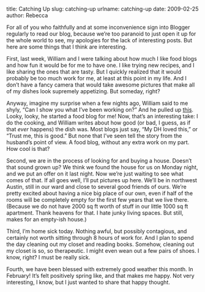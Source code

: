 title: Catching Up
slug: catching-up
urlname: catching-up
date: 2009-02-25
author: Rebecca

For all of you who faithfully and at some inconvenience sign into Blogger
regularly to read our blog, because we&#x02bc;re too paranoid to just open it up
for the whole world to see, my apologies for the lack of interesting posts. But
here are some things that I think are interesting.

First, last week, William and I were talking about how much I like food blogs
and how fun it would be for me to have one. I like trying new recipes, and I
like sharing the ones that are tasty. But I quickly realized that it would
probably be too much work for me, at least at this point in my life. And I
don&#x02bc;t have a fancy camera that would take awesome pictures that make all
of my dishes look supremely appetizing. But someday, right?

Anyway, imagine my surprise when a few nights ago, William said to me shyly,
&ldquo;Can I show you what I&#x02bc;ve been working on?&rdquo; And he pulled up
[this][a]. Looky, looky, he started a food blog for me! Now, that&#x02bc;s an
interesting take: I do the cooking, and William writes about how good (or bad, I
guess, as if that *ever* happens) the dish was. Most blogs just say, &ldquo;My
DH loved this,&rdquo; or &ldquo;Trust me, this is good.&rdquo; But none that
I&#x02bc;ve seen tell the story from the husband&#x02bc;s point of view. A food
blog, without any extra work on my part. How cool is that?

[a]: https://mywifesfoodblog.wordpress.com/

Second, we are in the process of looking for and buying a house. Doesn&#x02bc;t
that sound grown up? We think we found the house for us on Monday night, and we
put an offer on it last night. Now we&#x02bc;re just waiting to see what comes
of that. If all goes well, I&#x02bc;ll put pictures up here. We&#x02bc;ll be in
northwest Austin, still in our ward and close to several good friends of ours.
We&#x02bc;re pretty excited about having a nice big place of our own, even if
half of the rooms will be completely empty for the first few years that we live
there. (Because we do not have 2000 sq ft worth of stuff in our little 1000 sq
ft apartment. Thank heavens for that. I hate junky living spaces. But still,
makes for an empty-ish house.)

Third, I&#x02bc;m home sick today. Nothing awful, but possibly contagious, and
certainly not worth sitting through 8 hours of work for. And I plan to spend the
day cleaning out my closet and reading books. Somehow, cleaning out my closet is
so, so therapeutic. I might even wean out a few pairs of shoes. I know, right? I
must be really sick.

Fourth, we have been blessed with extremely good weather this month. In
February! It&#x02bc;s felt positively spring like, and that makes me happy. Not
very interesting, I know, but I just wanted to share that happy thought.
